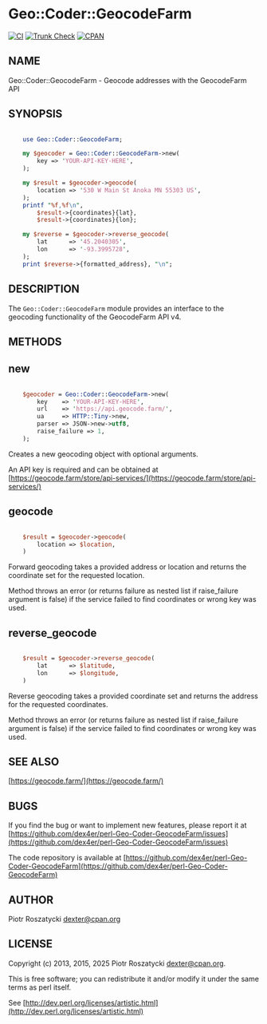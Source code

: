# Geo::Coder::GeocodeFarm

[![CI](https://github.com/dex4er/perl-Geo-Coder-GeocodeFarm/actions/workflows/ci.yaml/badge.svg)](https://github.com/dex4er/perl-Geo-Coder-GeocodeFarm/actions/workflows/ci.yaml)
[![Trunk Check](https://github.com/dex4er/perl-Geo-Coder-GeocodeFarm/actions/workflows/trunk.yaml/badge.svg)](https://github.com/dex4er/perl-Geo-Coder-GeocodeFarm/actions/workflows/trunk.yaml)
[![CPAN](https://img.shields.io/cpan/v/Geo-Coder-GeocodeFarm)](https://metacpan.org/dist/Geo-Coder-GeocodeFarm)

## NAME

Geo::Coder::GeocodeFarm - Geocode addresses with the GeocodeFarm API

## SYNOPSIS

```perl

    use Geo::Coder::GeocodeFarm;

    my $geocoder = Geo::Coder::GeocodeFarm->new(
        key => 'YOUR-API-KEY-HERE',
    );

    my $result = $geocoder->geocode(
        location => '530 W Main St Anoka MN 55303 US',
    );
    printf "%f,%f\n",
        $result->{coordinates}{lat},
        $result->{coordinates}{lon};

    my $reverse = $geocoder->reverse_geocode(
        lat      => '45.2040305',
        lon      => '-93.3995728',
    );
    print $reverse->{formatted_address}, "\n";

```

## DESCRIPTION

The `Geo::Coder::GeocodeFarm` module provides an interface to the geocoding
functionality of the GeocodeFarm API v4.

## METHODS

## new

```perl

    $geocoder = Geo::Coder::GeocodeFarm->new(
        key    => 'YOUR-API-KEY-HERE',
        url    => 'https://api.geocode.farm/',
        ua     => HTTP::Tiny->new,
        parser => JSON->new->utf8,
        raise_failure => 1,
    );

```

Creates a new geocoding object with optional arguments.

An API key is required and can be obtained at
[https://geocode.farm/store/api-services/](https://geocode.farm/store/api-services/)

## geocode

```perl

    $result = $geocoder->geocode(
        location => $location,
    )

```

Forward geocoding takes a provided address or location and returns the
coordinate set for the requested location.

Method throws an error (or returns failure as nested list if raise\_failure
argument is false) if the service failed to find coordinates or wrong key was
used.

## reverse\_geocode

```perl

    $result = $geocoder->reverse_geocode(
        lat      => $latitude,
        lon      => $longitude,
    )

```

Reverse geocoding takes a provided coordinate set and returns the address for
the requested coordinates.

Method throws an error (or returns failure as nested list if raise\_failure
argument is false) if the service failed to find coordinates or wrong key was
used.

## SEE ALSO

[https://geocode.farm/](https://geocode.farm/)

## BUGS

If you find the bug or want to implement new features, please report it at
[https://github.com/dex4er/perl-Geo-Coder-GeocodeFarm/issues](https://github.com/dex4er/perl-Geo-Coder-GeocodeFarm/issues)

The code repository is available at
[https://github.com/dex4er/perl-Geo-Coder-GeocodeFarm](https://github.com/dex4er/perl-Geo-Coder-GeocodeFarm)

## AUTHOR

Piotr Roszatycki <dexter@cpan.org>

## LICENSE

Copyright (c) 2013, 2015, 2025 Piotr Roszatycki <dexter@cpan.org>.

This is free software; you can redistribute it and/or modify it under
the same terms as perl itself.

See [http://dev.perl.org/licenses/artistic.html](http://dev.perl.org/licenses/artistic.html)
